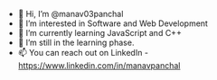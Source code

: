 - 👋 Hi, I’m @manav03panchal
- 👀 I’m interested in Software and Web Development
- 🌱 I’m currently learning JavaScript and C++
- 💞️ I’m still in the learning phase.
- 📫 You can reach out on LinkedIn - https://www.linkedin.com/in/manavpanchal
<!---
manav03panchal/manav03panchal is a ✨ special ✨ repository because its `README.md` (this file) appears on your GitHub profile.
You can click the Preview link to take a look at your changes.
--->
